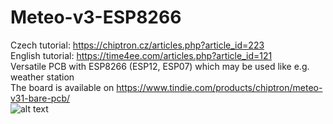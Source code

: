 # Meteo-v3-ESP8266<br>
Czech tutorial: https://chiptron.cz/articles.php?article_id=223<br>
English tutorial: https://time4ee.com/articles.php?article_id=121<br>
Versatile PCB with ESP8266 (ESP12, ESP07) which may be used like e.g. weather station<br>
The board is available on https://www.tindie.com/products/chiptron/meteo-v31-bare-pcb/<br>
![alt text](https://github.com/petus/Meteo-v3-ESP8266/blob/master/MeteoV3.1.jpg)
